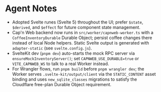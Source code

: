 # Agent Notes

- Adopted Svelte runes (Svelte 5) throughout the UI; prefer `$state`, `$derived`, and `$effect` for future component state management.
- Cap'n Web backend now runs in `src/worker/capnweb-worker.ts` with a `CoffeeInventoryDurable` Durable Object; persist coffee changes there instead of local Node helpers. Static Svelte output is generated with `adapter-static` (see `svelte.config.js`).
- SvelteKit dev (`pnpm dev`) auto-starts the mock RPC server via `ensureMockInventoryServer()`; set `CAPNWEB_USE_DURABLE=true` or `VITE_CAPNWEB_WS` to talk to a real Worker instead.
- For Wrangler flows, run `pnpm build` before `pnpm wrangler dev`; the Worker serves `.svelte-kit/output/client` via the `STATIC_CONTENT` asset binding and uses `new_sqlite_classes` migrations to satisfy the Cloudflare free-plan Durable Object requirement.

